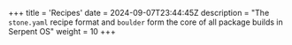+++
title = 'Recipes'
date = 2024-09-07T23:44:45Z
description = "The `stone.yaml` recipe format and `boulder` form the core of all package builds in Serpent OS"
weight = 10
+++
